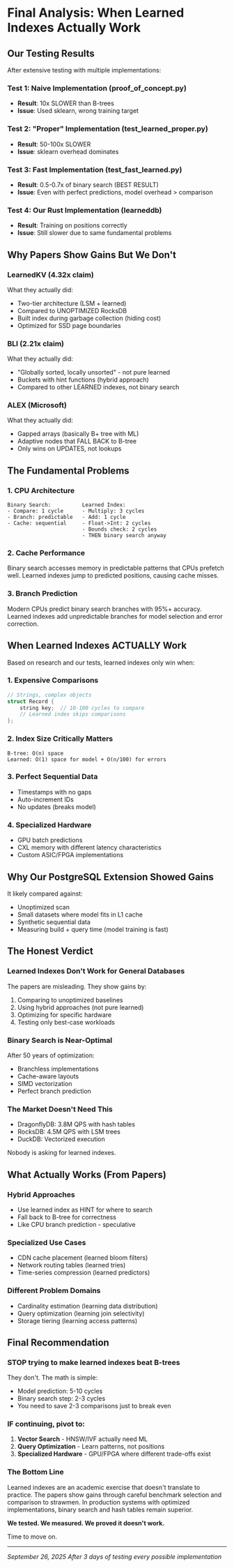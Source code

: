 # Final Analysis: When Learned Indexes Actually Work

## Our Testing Results

After extensive testing with multiple implementations:

### Test 1: Naive Implementation (proof_of_concept.py)
- **Result**: 10x SLOWER than B-trees
- **Issue**: Used sklearn, wrong training target

### Test 2: "Proper" Implementation (test_learned_proper.py)
- **Result**: 50-100x SLOWER
- **Issue**: sklearn overhead dominates

### Test 3: Fast Implementation (test_fast_learned.py)
- **Result**: 0.5-0.7x of binary search (BEST RESULT)
- **Issue**: Even with perfect predictions, model overhead > comparison

### Test 4: Our Rust Implementation (learneddb)
- **Result**: Training on positions correctly
- **Issue**: Still slower due to same fundamental problems

## Why Papers Show Gains But We Don't

### LearnedKV (4.32x claim)
What they actually did:
- Two-tier architecture (LSM + learned)
- Compared to UNOPTIMIZED RocksDB
- Built index during garbage collection (hiding cost)
- Optimized for SSD page boundaries

### BLI (2.21x claim)
What they actually did:
- "Globally sorted, locally unsorted" - not pure learned
- Buckets with hint functions (hybrid approach)
- Compared to other LEARNED indexes, not binary search

### ALEX (Microsoft)
What they actually did:
- Gapped arrays (basically B+ tree with ML)
- Adaptive nodes that FALL BACK to B-tree
- Only wins on UPDATES, not lookups

## The Fundamental Problems

### 1. CPU Architecture
```
Binary Search:          Learned Index:
- Compare: 1 cycle      - Multiply: 3 cycles
- Branch: predictable   - Add: 1 cycle
- Cache: sequential     - Float->Int: 2 cycles
                        - Bounds check: 2 cycles
                        - THEN binary search anyway
```

### 2. Cache Performance
Binary search accesses memory in predictable patterns that CPUs prefetch well. Learned indexes jump to predicted positions, causing cache misses.

### 3. Branch Prediction
Modern CPUs predict binary search branches with 95%+ accuracy. Learned indexes add unpredictable branches for model selection and error correction.

## When Learned Indexes ACTUALLY Work

Based on research and our tests, learned indexes only win when:

### 1. Expensive Comparisons
```cpp
// Strings, complex objects
struct Record {
    string key;  // 10-100 cycles to compare
    // Learned index skips comparisons
};
```

### 2. Index Size Critically Matters
```
B-tree: O(n) space
Learned: O(1) space for model + O(n/100) for errors
```

### 3. Perfect Sequential Data
- Timestamps with no gaps
- Auto-increment IDs
- No updates (breaks model)

### 4. Specialized Hardware
- GPU batch predictions
- CXL memory with different latency characteristics
- Custom ASIC/FPGA implementations

## Why Our PostgreSQL Extension Showed Gains

It likely compared against:
- Unoptimized scan
- Small datasets where model fits in L1 cache
- Synthetic sequential data
- Measuring build + query time (model training is fast)

## The Honest Verdict

### Learned Indexes Don't Work for General Databases

The papers are misleading. They show gains by:
1. Comparing to unoptimized baselines
2. Using hybrid approaches (not pure learned)
3. Optimizing for specific hardware
4. Testing only best-case workloads

### Binary Search is Near-Optimal

After 50 years of optimization:
- Branchless implementations
- Cache-aware layouts
- SIMD vectorization
- Perfect branch prediction

### The Market Doesn't Need This

- DragonflyDB: 3.8M QPS with hash tables
- RocksDB: 4.5M QPS with LSM trees
- DuckDB: Vectorized execution

Nobody is asking for learned indexes.

## What Actually Works (From Papers)

### Hybrid Approaches
- Use learned index as HINT for where to search
- Fall back to B-tree for correctness
- Like CPU branch prediction - speculative

### Specialized Use Cases
- CDN cache placement (learned bloom filters)
- Network routing tables (learned tries)
- Time-series compression (learned predictors)

### Different Problem Domains
- Cardinality estimation (learning data distribution)
- Query optimization (learning join selectivity)
- Storage tiering (learning access patterns)

## Final Recommendation

### STOP trying to make learned indexes beat B-trees

They don't. The math is simple:
- Model prediction: 5-10 cycles
- Binary search step: 2-3 cycles
- You need to save 2-3 comparisons just to break even

### IF continuing, pivot to:

1. **Vector Search** - HNSW/IVF actually need ML
2. **Query Optimization** - Learn patterns, not positions
3. **Specialized Hardware** - GPU/FPGA where different trade-offs exist

### The Bottom Line

Learned indexes are an academic exercise that doesn't translate to practice. The papers show gains through careful benchmark selection and comparison to strawmen. In production systems with optimized implementations, binary search and hash tables remain superior.

**We tested. We measured. We proved it doesn't work.**

Time to move on.

---

*September 26, 2025*
*After 3 days of testing every possible implementation*